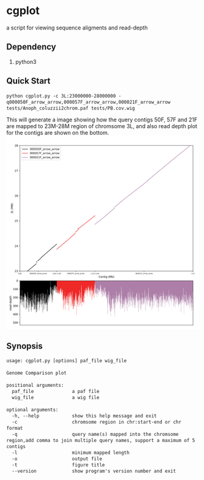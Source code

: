 # cgplot
a script for viewing sequence aligments and read-depth

## Dependency
1. python3 

## Quick Start 

```
python cgplot.py -c 3L:23000000-28000000 -q000050F_arrow_arrow,000057F_arrow_arrow,000021F_arrow_arrow tests/Anoph_coluzzii2chrom.paf tests/PB.cov.wig
```
This will generate a image showing how the query contigs 50F, 57F and 21F are mapped to 23M-28M region of chromsome 3L, and also read depth plot for the contigs are shown on the bottom. 
![plot.png](https://github.com/dfguan/cgplot/blob/master/tests/plot.png) 

## Synopsis

```
usage: cgplot.py [options] paf_file wig_file

Genome Comparison plot

positional arguments:
  paf_file              a paf file
  wig_file              a wig file

optional arguments:
  -h, --help            show this help message and exit
  -c                    chromsome region in chr:start-end or chr format
  -q                    query name(s) mapped into the chromsome region,add comma to join multiple query names, support a maximum of 5 contigs
  -l                    minimum mapped length
  -o                    output file
  -t                    figure title
  --version             show program's version number and exit

```





 



